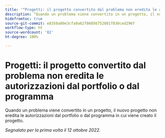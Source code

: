 ```yaml
---
title: '“Progetti: il progetto convertito dal problema non eredita le autorizzazioni dal portfolio o dal programma”'
description: “Quando un problema viene convertito in un progetto, il nuovo progetto non eredita le autorizzazioni dal portfolio o dal programma in cui viene creato il progetto”.
hidefromtoc: true
source-git-commit: e8358a00e3cfa9a62f86056752801f030ced296f
workflow-type: ht
source-wordcount: '82'
ht-degree: 100%

---
```



# Progetti: il progetto convertito dal problema non eredita le autorizzazioni dal portfolio o dal programma

Quando un problema viene convertito in un progetto, il nuovo progetto non eredita le autorizzazioni dal portfolio o dal programma in cui viene creato il progetto.

_Segnalato per la prima volta il 12 ottobre 2022._

